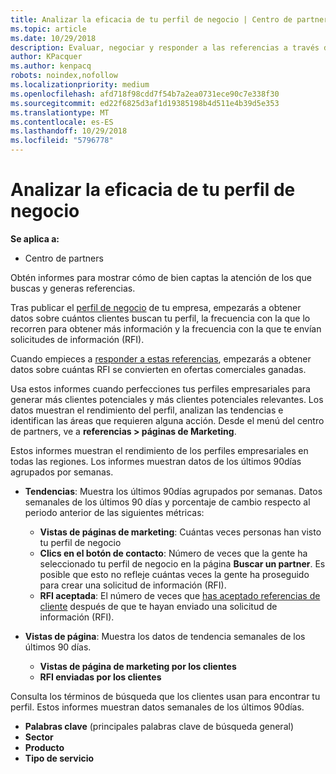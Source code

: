 ```yaml
---
title: Analizar la eficacia de tu perfil de negocio | Centro de partners
ms.topic: article
ms.date: 10/29/2018
description: Evaluar, negociar y responder a las referencias a través del Centro de partners.
author: KPacquer
ms.author: kenpacq
robots: noindex,nofollow
ms.localizationpriority: medium
ms.openlocfilehash: afd718f98cdd7f54b7a2ea0731ece90c7e338f30
ms.sourcegitcommit: ed22f6825d3af1d19385198b4d511e4b39d5e353
ms.translationtype: MT
ms.contentlocale: es-ES
ms.lasthandoff: 10/29/2018
ms.locfileid: "5796778"
---
```

# <a name="analyze-the-effectiveness-of-your-business-profile"></a>Analizar la eficacia de tu perfil de negocio
<!-- 
https://go.microsoft.com/fwlink/?linkid=849120
-->

**Se aplica a:**

-  Centro de partners

Obtén informes para mostrar cómo de bien captas la atención de los que buscas y generas referencias.

Tras publicar el [perfil de negocio](create-a-marketing-profile.md) de tu empresa, empezarás a obtener datos sobre cuántos clientes buscan tu perfil, la frecuencia con la que lo recorren para obtener más información y la frecuencia con la que te envían solicitudes de información (RFI). 

Cuando empieces a [responder a estas referencias](responding-to-referrals.md), empezarás a obtener datos sobre cuántas RFI se convierten en ofertas comerciales ganadas.

Usa estos informes cuando perfecciones tus perfiles empresariales para generar más clientes potenciales y más clientes potenciales relevantes. Los datos muestran el rendimiento del perfil, analizan las tendencias e identifican las áreas que requieren alguna acción. Desde el menú del centro de partners, ve a **referencias > páginas de Marketing**.

Estos informes muestran el rendimiento de los perfiles empresariales en todas las regiones. Los informes muestran datos de los últimos 90días agrupados por semanas.

*  **Tendencias**: Muestra los últimos 90días agrupados por semanas. Datos semanales de los últimos 90 días y porcentaje de cambio respecto al periodo anterior de las siguientes métricas:

   * **Vistas de páginas de marketing**: Cuántas veces personas han visto tu perfil de negocio
   * **Clics en el botón de contacto**: Número de veces que la gente ha seleccionado tu perfil de negocio en la página **Buscar un partner**. Es posible que esto no refleje cuántas veces la gente ha proseguido para crear una solicitud de información (RFI).
   * **RFI aceptada**: El número de veces que [has aceptado referencias de cliente](responding-to-referrals.md) después de que te hayan enviado una solicitud de información (RFI).


*  **Vistas de página**: Muestra los datos de tendencia semanales de los últimos 90 días.
   *  **Vistas de página de marketing por los clientes**
   *  **RFI enviadas por los clientes**

Consulta los términos de búsqueda que los clientes usan para encontrar tu perfil. Estos informes muestran datos semanales de los últimos 90días.

*  **Palabras clave** (principales palabras clave de búsqueda general) 
*  **Sector**
*  **Producto**
*  **Tipo de servicio**

